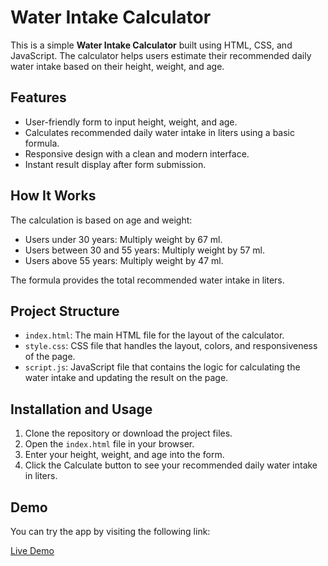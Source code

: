 # Water Intake Calculator

This is a simple **Water Intake Calculator** built using HTML, CSS, and JavaScript. The calculator helps users estimate their recommended daily water intake based on their height, weight, and age.

## Features
- User-friendly form to input height, weight, and age.
- Calculates recommended daily water intake in liters using a basic formula.
- Responsive design with a clean and modern interface.
- Instant result display after form submission.

## How It Works
The calculation is based on age and weight:
- Users under 30 years: Multiply weight by 67 ml.
- Users between 30 and 55 years: Multiply weight by 57 ml.
- Users above 55 years: Multiply weight by 47 ml.

The formula provides the total recommended water intake in liters.

## Project Structure
- `index.html`: The main HTML file for the layout of the calculator.
- `style.css`: CSS file that handles the layout, colors, and responsiveness of the page.
- `script.js`: JavaScript file that contains the logic for calculating the water intake and updating the result on the page.

## Installation and Usage
1. Clone the repository or download the project files.
2. Open the `index.html` file in your browser.
3. Enter your height, weight, and age into the form.
4. Click the Calculate button to see your recommended daily water intake in liters.

## Demo
You can try the app by visiting the following link:

[Live Demo](https://www.linkedin.com/in/deepak-patil-23772b252/)